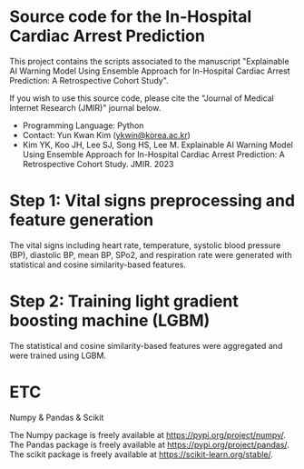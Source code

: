 # Source code for the In-Hospital Cardiac Arrest Prediction

This project contains the scripts associated to the manuscript "Explainable AI Warning Model Using Ensemble Approach for In-Hospital Cardiac Arrest Prediction: A Retrospective Cohort Study".  

If you wish to use this source code, please cite the "Journal of Medical Internet Research (JMIR)" journal below.

- Programming Language: Python
- Contact: Yun Kwan Kim (ykwin@korea.ac.kr)
- Kim YK, Koo JH, Lee SJ, Song HS, Lee M. Explainable AI Warning Model Using Ensemble Approach for In-Hospital Cardiac Arrest Prediction: A Retrospective Cohort Study. JMIR. 2023

# Step 1: Vital signs preprocessing and feature generation
The vital signs including heart rate, temperature, systolic blood pressure (BP), diastolic BP, mean BP, SPo2, and respiration rate were generated with statistical and cosine similarity-based features.

# Step 2: Training light gradient boosting machine (LGBM)
The statistical and cosine similarity-based features were aggregated and were trained using LGBM.

# ETC
Numpy & Pandas & Scikit  

  The Numpy package is freely available at https://pypi.org/project/numpy/.
  The Pandas package is freely available at https://pypi.org/project/pandas/.
  The scikit package is freely available at https://scikit-learn.org/stable/.
